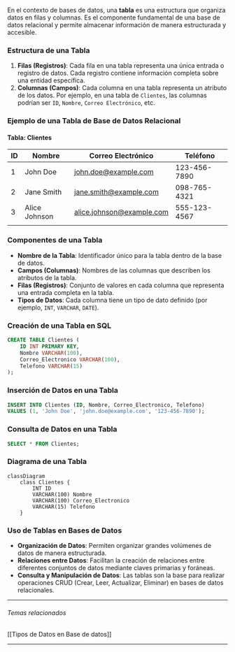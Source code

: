 En el contexto de bases de datos, una **tabla** es una estructura que organiza datos en filas y columnas. Es el componente fundamental de una base de datos relacional y permite almacenar información de manera estructurada y accesible.

### Estructura de una Tabla

1. **Filas (Registros)**: Cada fila en una tabla representa una única entrada o registro de datos. Cada registro contiene información completa sobre una entidad específica.
2. **Columnas (Campos)**: Cada columna en una tabla representa un atributo de los datos. Por ejemplo, en una tabla de `Clientes`, las columnas podrían ser `ID`, `Nombre`, `Correo Electrónico`, etc.

### Ejemplo de una Tabla de Base de Datos Relacional

#### Tabla: Clientes

| ID  | Nombre        | Correo Electrónico        | Teléfono     |
| --- | ------------- | ------------------------- | ------------ |
| 1   | John Doe      | john.doe@example.com      | 123-456-7890 |
| 2   | Jane Smith    | jane.smith@example.com    | 098-765-4321 |
| 3   | Alice Johnson | alice.johnson@example.com | 555-123-4567 |
|     |               |                           |              |

### Componentes de una Tabla

- **Nombre de la Tabla**: Identificador único para la tabla dentro de la base de datos.
- **Campos (Columnas)**: Nombres de las columnas que describen los atributos de la tabla.
- **Filas (Registros)**: Conjunto de valores en cada columna que representa una entrada completa en la tabla.
- **Tipos de Datos**: Cada columna tiene un tipo de dato definido (por ejemplo, `INT`, `VARCHAR`, `DATE`).
### Creación de una Tabla en SQL
```sql
CREATE TABLE Clientes (
    ID INT PRIMARY KEY,
    Nombre VARCHAR(100),
    Correo_Electronico VARCHAR(100),
    Telefono VARCHAR(15)
);
```

### Inserción de Datos en una Tabla
```sql
INSERT INTO Clientes (ID, Nombre, Correo_Electronico, Telefono)
VALUES (1, 'John Doe', 'john.doe@example.com', '123-456-7890');

```

### Consulta de Datos en una Tabla
```sql
SELECT * FROM Clientes;

```

### Diagrama de una Tabla

```mermaid
classDiagram
    class Clientes {
        INT ID
        VARCHAR(100) Nombre
        VARCHAR(100) Correo_Electronico
        VARCHAR(15) Telefono
    }

```

### Uso de Tablas en Bases de Datos

- **Organización de Datos**: Permiten organizar grandes volúmenes de datos de manera estructurada.
- **Relaciones entre Datos**: Facilitan la creación de relaciones entre diferentes conjuntos de datos mediante claves primarias y foráneas.
- **Consulta y Manipulación de Datos**: Las tablas son la base para realizar operaciones CRUD (Crear, Leer, Actualizar, Eliminar) en bases de datos relacionales.
****

###### Temas relacionados
[[Tipos de Datos en Base de datos]]

****
